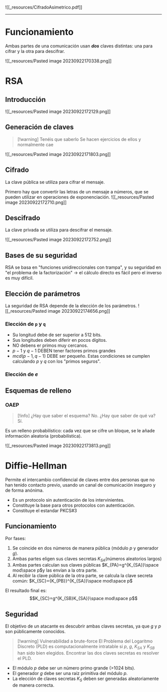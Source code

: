![[_resources/CifradoAsimetrico.pdf]]

---

# Funcionamiento
Ambas partes de una comunicación usan ***dos*** claves distintas: una para cifrar y la otra para descifrar.

![[_resources/Pasted image 20230922170338.png]]

# RSA
## Introducción
![[_resources/Pasted image 20230922172129.png]]

## Generación de claves
> [!warning] Tenéis que saberlo
> Se hacen ejercicios de ellos y normalmente cae


![[_resources/Pasted image 20230922171803.png]]

## Cifrado
La clave pública se utiliza para cifrar el mensaje.

Primero hay que convertir las letras de un mensaje a números, que se pueden utilizar en operaciones de exponenciación. ![[_resources/Pasted image 20230922172710.png]]

## Descifrado
La clave privada se utiliza para descifrar el mensaje.

![[_resources/Pasted image 20230922172752.png]]

## Bases de su seguridad
RSA se basa en "funciones unidireccionales con trampa", y su seguridad en "el problema de la factorización" → el cálculo directo es fácil pero el inverso es muy difícil.

## Elección de parámetros
La seguridad de RSA depende de la elección de los parámetros.
 ![[_resources/Pasted image 20230922174656.png]]

### Elección de `p` y `q`
- Su longitud debe de ser superior a 512 bits.
- Sus longitudes deben diferir en pocos dígitos.
- NO debens er primos muy cercanos.
- $p-1$ y $q-1$ DEBEN tener factores primos grandes
- $mcd(p-1, q-1)$ DEBE ser pequeño.
Estas condiciones se cumplen calculando $p$ y $q$ con los "primos seguros".

### Elección de $e$

## Esquemas de relleno

### OAEP
> [!info] ¿Hay que saber el esquema?
> No. ¿Hay que saber de qué va? Sí.

Es un relleno probabilístico: cada vez que se cifre un bloque, se le añade información aleatoria (probabilística).

![[_resources/Pasted image 20230922173813.png]]

# Diffie-Hellman
Permite el intercambio confidencial de claves entre dos personas que no han tenido contacto previo, usando un canal de comunicación inseguro y de forma anónima.

- Es un protocolo sin autenticación de los intervinientes.
- Constituye la base para otros protocolos con autenticación.
- Constituye el estandar PKCS#3

## Funcionamiento
Por fases:

1. Se coincide en dos números de manera pública (módulo $p$ y generador $g$).
2. Ambas partes eligen sus claves secretas $K_{SA}$(números aleatorios largos)
4. Ambas partes calculan sus claves públicas $K_{PA}=g^{K_{SA}}\space mod\space p$y las envían a la otra parte.
5. Al recibir la clave pública de la otra parte, se calcula la clave secreta común: $K_{SC}={K_{PB}}^{K_{SA}}\space mod\space p$

El resultado final es:$$K_{SC}=g^{K_{SB}K_{SA}}\space mod\space p$$

## Seguridad
El objetivo de un atacante es descubrir ambas claves secretas, ya que $g$ y $p$ son públicamente conocidos.

> [!warning] Vulnerabilidad a brute-force
> El Problema del Logaritmo Discreto (PLD) es computacionalmente intratable si $p$, $g$, $K_{SA}$ y $K_{SB}$ han sido bien elegidos.
> Encontrar las dos claves secretas es resolver el PLD.


- El módulo $p$ debe ser un número primo grande (>1024 bits).
- El generador $g$ debe ser una raíz primitiva del módulo $p$.
- La elección de claves secretas $K_S$ deben ser generadas aleatoriamente de manera correcta.